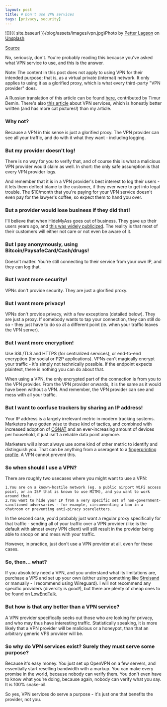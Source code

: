 ```yaml
---
layout: post
title: # Don't use VPN services
tags: [privacy, security]
---
```


![]({{ site.baseurl }}/blog/assets/images/vpn.jpg)Photo by [Petter Lagson](https://unsplash.com/@lagopett) on [Unsplash](https://unsplash.com)

[Source](https://gist.github.com/joepie91/5a9909939e6ce7d09e29)

No, seriously, don't. You're probably reading this because you've asked what VPN service to use, and this is the answer.

Note: The content in this post does not apply to using VPN for their intended purpose; that is, as a virtual private (internal) network. It only applies to using it as a glorified proxy, which is what every third-party "VPN provider" does.

A Russian translation of this article can be found [here](https://tdemin.github.io/posts/2017-08-13-dont-use-vpn-services_ru), contributed by Timur Demin. There's also [this article](https://schub.io/blog/2019/04/08/very-precarious-narrative.html) about VPN services, which is honestly better written (and has more cat pictures!) than my article.

### Why not?
Because a VPN in this sense is just a glorified proxy. The VPN provider can see all your traffic, and do with it what they want - including logging.

### But my provider doesn't log!
There is no way for you to verify that, and of course this is what a malicious VPN provider would claim as well. In short: the only safe assumption is that every VPN provider logs.

And remember that it is in a VPN provider's best interest to log their users - it lets them deflect blame to the customer, if they ever were to get into legal trouble. The $10/month that you're paying for your VPN service doesn't even pay for the lawyer's coffee, so expect them to hand you over.

### But a provider would lose business if they did that!
I'll believe that when HideMyAss goes out of business. They gave up their users years ago, and [this was widely publicized](http://www.theregister.co.uk/2011/09/26/hidemyass_lulzsec_controversy/). The reality is that most of their customers will either not care or not even be aware of it.

### But I pay anonymously, using Bitcoin/PaysafeCard/Cash/drugs!
Doesn't matter. You're still connecting to their service from your own IP, and they can log that.

### But I want more security!
VPNs don't provide security. They are just a glorified proxy.

### But I want more privacy!
VPNs don't provide privacy, with a few exceptions (detailed below). They are just a proxy. If somebody wants to tap your connection, they can still do so - they just have to do so at a different point (ie. when your traffic leaves the VPN server).

### But I want more encryption!
Use SSL/TLS and HTTPS (for centralized services), or end-to-end encryption (for social or P2P applications). VPNs can't magically encrypt your traffic - it's simply not technically possible. If the endpoint expects plaintext, there is nothing you can do about that.

When using a VPN, the only encrypted part of the connection is from you to the VPN provider. From the VPN provider onwards, it is the same as it would have been without a VPN. And remember, the VPN provider can see and mess with all your traffic.

### But I want to confuse trackers by sharing an IP address!
Your IP address is a largely irrelevant metric in modern tracking systems. Marketers have gotten wise to these kind of tactics, and combined with increased adoption of [CGNAT](https://en.wikipedia.org/wiki/Carrier-grade_NAT) and an ever-increasing amount of devices per household, it just isn't a reliable data point anymore.

Marketers will almost always use some kind of other metric to identify and distinguish you. That can be anything from a useragent to a [fingerprinting profile](https://panopticlick.eff.org/). A VPN cannot prevent this.

### So when should I use a VPN?
There are roughly two usecases where you might want to use a VPN:

    1.You are on a known-hostile network (eg. a public airport WiFi access point, or an ISP that is known to use MITM), and you want to work around that.
    2.You want to hide your IP from a very specific set of non-government-sanctioned adversaries - for example, circumventing a ban in a chatroom or preventing anti-piracy scareletters.

In the second case, you'd probably just want a regular proxy specifically for that traffic - sending all of your traffic over a VPN provider (like is the default with almost every VPN client) will still result in the provider being able to snoop on and mess with your traffic.

However, in practice, just don't use a VPN provider at all, even for these cases.

### So, then... what?
If you absolutely need a VPN, and you understand what its limitations are, purchase a VPS and set up your own (either using something like [Streisand](https://github.com/StreisandEffect/streisand) or manually - I recommend using Wireguard). I will not recommend any specific providers (diversity is good!), but there are plenty of cheap ones to be found on [LowEndTalk](https://www.lowendtalk.com/categories/offers).

### But how is that any better than a VPN service?
A VPN provider specifically seeks out those who are looking for privacy, and who may thus have interesting traffic. Statistically speaking, it is more likely that a VPN provider will be malicious or a honeypot, than that an arbitrary generic VPS provider will be.

### So why do VPN services exist? Surely they must serve some purpose?
Because it's easy money. You just set up OpenVPN on a few servers, and essentially start reselling bandwidth with a markup. You can make every promise in the world, because nobody can verify them. You don't even have to know what you're doing, because again, nobody can verify what you say. It is 100% snake-oil.

So yes, VPN services do serve a purpose - it's just one that benefits the provider, not you.
